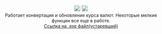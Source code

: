 <div align="center"> 
<img src="https://img.shields.io/badge/version-0.0.3-blue?style=flat-square" height="20">
<img src="https://img.shields.io/badge/.exe_size-86.7_MB-green?style=flat-square" height="20">
<br>
Работает конвертация и обновление курса валют.
Некоторые мелкие функции все еще в работе.
<br> 
<a href="https://drive.google.com/file/d/1enCg1WAR-q23Mnlvn5o1VQphrFtEfC8A/view?usp=drive_link">Ссылка на .exe файл(устаревший) </a>



